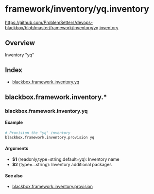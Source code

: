 # framework/inventory/yq.inventory

https://github.com/ProblemSetters/devops-blackbox/blob/master/framework/inventory/yq.inventory

## Overview

Inventory "yq"

## Index

* [blackbox.framework.inventory.yq](#blackboxframeworkinventoryyq)

## blackbox.framework.inventory.*

### blackbox.framework.inventory.yq

#### Example

```bash
# Provision the "yq" inventory
blackbox.framework.inventory.provision yq
```

#### Arguments

* **$1** (readonly,type=string,default=yq): Inventory name
* **$2** (type=...string): Inventory additional packages

#### See also

* [blackbox.framework.inventory.provision](#blackboxframeworkinventoryprovision)

